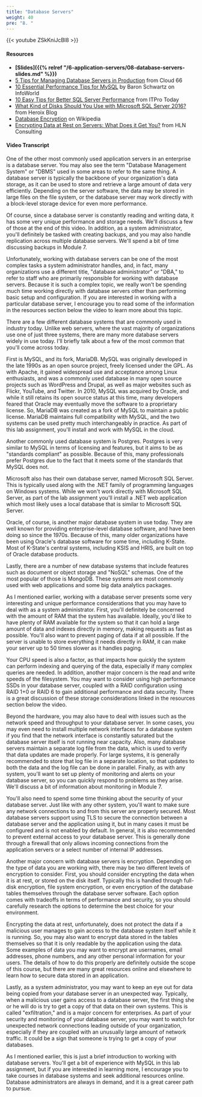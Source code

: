 ```yaml
---
title: "Database Servers"
weight: 40
pre: "8. "
---
```


{{< youtube ZSkKniJcBl8 >}}

#### Resources

* **[Slides]({{% relref "/6-application-servers/08-database-servers-slides.md"  %}})**
* [5 Tips for Managing Database Servers in Production](https://blog.cloud66.com/5-tips-for-managing-database-servers-in-production/) from Cloud 66
* [10 Essential Performance Tips for MySQL](https://www.infoworld.com/article/3210905/sql/10-essential-performance-tips-for-mysql.html) by Baron Schwartz on InfoWorld
* [10 Easy Tips for Better SQL Server Performance](https://www.itprotoday.com/sql-server/10-easy-tips-better-sql-server-performance) from ITPro Today
* [What Kind of Disks Should You Use with Microsoft SQL Server 2016?](https://blog.heroix.com/blog/what-kind-of-disks-should-you-use-with-microsoft-sql-server-2016-part-1) from Heroix Blog
* [Database Encryption](https://en.wikipedia.org/wiki/Database_encryption) on Wikipedia
* [Encrypting Data at Rest on Servers: What Does it Get You?](https://hln.com/encrypting-data-at-rest-on-servers-what-does-it-get-you/) from HLN Consulting

#### Video Transcript

One of the other most commonly used application servers in an enterprise is a database server. You may also see the term "Database Management System" or "DBMS" used in some areas to refer to the same thing. A database server is typically the backbone of your organization's data storage, as it can be used to store and retrieve a large amount of data very efficiently. Depending on the server software, the data may be stored in large files on the file system, or the database server may work directly with a block-level storage device for even more performance.

Of course, since a database server is constantly reading and writing data, it has some very unique performance and storage needs. We'll discuss a few of those at the end of this video. In addition, as a system administrator, you'll definitely be tasked with creating backups, and you may also handle replication across multiple database servers. We'll spend a bit of time discussing backups in Module 7.

Unfortunately, working with database servers can be one of the most complex tasks a system administrator handles, and, in fact, many organizations use a different title, "database administrator" or "DBA," to refer to staff who are primarily responsible for working with database servers. Because it is such a complex topic, we really won't be spending much time working directly with database servers other than performing basic setup and configuration. If you are interested in working with a particular database server, I encourage you to read some of the information in the resources section below the video to learn more about this topic.

There are a few different database systems that are commonly used in industry today. Unlike web servers, where the vast majority of organizations use one of just three systems, there are many more database servers widely in use today. I'll briefly talk about a few of the most common that you'll come across today.

First is MySQL, and its fork, MariaDB. MySQL was originally developed in the late 1990s as an open source project, freely licensed under the GPL. As with Apache, it gained widespread use and acceptance among Linux enthusiasts, and was a commonly used database in many open source projects such as WordPress and Drupal, as well as major websites such as Flickr, YouTube, and Twitter. In 2010, MySQL was acquired by Oracle, and while it still retains its open source status at this time, many developers feared that Oracle may eventually move the software to a proprietary license. So, MariaDB was created as a fork of MySQL to maintain a public license. MariaDB maintains full compatibility with MySQL, and the two systems can be used pretty much interchangeably in practice. As part of this lab assignment, you'll install and work with MySQL in the cloud.

Another commonly used database system is Postgres. Postgres is very similar to MySQL in terms of licensing and features, but it aims to be as "standards compliant" as possible. Because of this, many professionals prefer Postgres due to the fact that it meets some of the standards that MySQL does not.

Microsoft also has their own database server, named Microsoft SQL Server. This is typically used along with the .NET family of programming languages on Windows systems. While we won't work directly with Microsoft SQL Server, as part of the lab assignment you'll install a .NET web application which most likely uses a local database that is similar to Microsoft SQL Server.

Oracle, of course, is another major database system in use today. They are well known for providing enterprise-level database software, and have been doing so since the 1970s. Because of this, many older organizations have been using Oracle's database software for some time, including K-State. Most of K-State's central systems, including KSIS and HRIS, are built on top of Oracle database products.

Lastly, there are a number of new database systems that include features such as document or object storage and "NoSQL" schemas. One of the most popular of those is MongoDB. These systems are most commonly used with web applications and some big data analytics packages.

As I mentioned earlier, working with a database server presents some very interesting and unique performance considerations that you may have to deal with as a system administrator. First, you'll definitely be concerned with the amount of RAM that the system has available. Ideally, you'd like to have plenty of RAM available for the system so that it can hold a large amount of data and indexes directly in memory, making requests as fast as possible. You'll also want to prevent paging of data if at all possible. If the server is unable to store everything it needs directly in RAM, it can make your server up to 50 times slower as it handles paging.

Your CPU speed is also a factor, as that impacts how quickly the system can perform indexing and querying of the data, especially if many complex queries are needed. In addition, another major concern is the read and write speeds of the filesystem. You may want to consider using high performance SSDs in your database server, coupled with a RAID configuration using RAID 1+0 or RAID 6 to gain additional performance and data security. There is a great discussion of these storage considerations linked in the resources section below the video.

Beyond the hardware, you may also have to deal with issues such as the network speed and throughput to your database server. In some cases, you may even need to install multiple network interfaces for a database system if you find that the network interface is constantly saturated but the database server itself is not running near capacity. Also, many database servers maintain a separate log file from the data, which is used to verify that data updates are made properly. For large systems, it is generally recommended to store that log file in a separate location, so that updates to both the data and the log file can be done in parallel. Finally, as with any system, you'll want to set up plenty of monitoring and alerts on your database server, so you can quickly respond to problems as they arise. We'll discuss a bit of information about monitoring in Module 7.

You'll also need to spend some time thinking about the security of your database server. Just like with any other system, you'll want to make sure any network connections to and from this server are properly secured. Most database servers support using TLS to secure the connection between a database server and the application using it, but in many cases it must be configured and is not enabled by default. In general, it is also recommended to prevent external access to your database server. This is generally done through a firewall that only allows incoming connections from the application servers or a select number of internal IP addresses.

Another major concern with database servers is encryption. Depending on the type of data you are working with, there may be two different levels of encryption to consider. First, you should consider encrypting the data when it is at rest, or stored on the disk itself. Typically this is handled through full-disk encryption, file system encryption, or even encryption of the database tables themselves through the database server software. Each option comes with tradeoffs in terms of performance and security, so you should carefully research the options to determine the best choice for your environment.

Encrypting the data at rest, unfortunately, does not protect the data if a malicious user manages to gain access to the database system itself while it is running. So, you may also want to encrypt data stored in the tables themselves so that it is only readable by the application using the data. Some examples of data you may want to encrypt are usernames, email addresses, phone numbers, and any other personal information for your users. The details of how to do this properly are definitely outside the scope of this course, but there are many great resources online and elsewhere to learn how to secure data stored in an application.

Lastly, as a system administrator, you may want to keep an eye out for data being copied from your database server in an unexpected way. Typically, when a malicious user gains access to a database server, the first thing she or he will do is try to get a copy of that data on their own systems. This is called "exfiltration," and is a major concern for enterprises. As part of your security and monitoring of your database server, you may want to watch for unexpected network connections leading outside of your organization, especially if they are coupled with an unusually large amount of network traffic. It could be a sign that someone is trying to get a copy of your databases.

As I mentioned earlier, this is just a brief introduction to working with database servers. You'll get a bit of experience with MySQL in this lab assignment, but if you are interested in learning more, I encourage you to take courses in database systems and seek additional resources online. Database administrators are always in demand, and it is a great career path to pursue.
